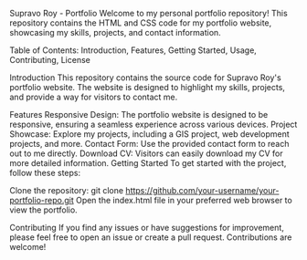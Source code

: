 Supravo Roy - Portfolio
Welcome to my personal portfolio repository! This repository contains the HTML and CSS code for my portfolio website, showcasing my skills, projects, and contact information.

Table of Contents:
Introduction,
Features,
Getting Started,
Usage,
Contributing,
License


Introduction
This repository contains the source code for Supravo Roy's portfolio website. The website is designed to highlight my skills, projects, and provide a way for visitors to contact me.

Features
Responsive Design: The portfolio website is designed to be responsive, ensuring a seamless experience across various devices.
Project Showcase: Explore my projects, including a GIS project, web development projects, and more.
Contact Form: Use the provided contact form to reach out to me directly.
Download CV: Visitors can easily download my CV for more detailed information.
Getting Started
To get started with the project, follow these steps:

Clone the repository: git clone https://github.com/your-username/your-portfolio-repo.git
Open the index.html file in your preferred web browser to view the portfolio.

Contributing
If you find any issues or have suggestions for improvement, please feel free to open an issue or create a pull request. Contributions are welcome!
